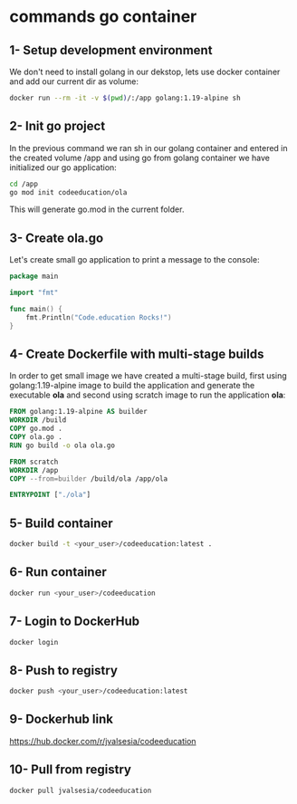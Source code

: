 # commands go container


## 1- Setup development environment
We don't need to install golang in our dekstop, lets use docker container and add our current dir as volume:

```bash
docker run --rm -it -v $(pwd)/:/app golang:1.19-alpine sh
```

## 2- Init go project
In the previous command we ran sh in our golang container and entered in the created volume /app and using go from golang container we have initialized our go application:
```sh
cd /app
go mod init codeeducation/ola
```
This will generate go.mod in the current folder.

## 3- Create ola.go
Let's create small go application to print a message to the console:
```go
package main

import "fmt"

func main() {
    fmt.Println("Code.education Rocks!")
}
```


## 4- Create Dockerfile with multi-stage builds
In order to get small image we have created a multi-stage build, first using golang:1.19-alpine image to build the application and generate the executable **ola** and second using scratch image to run the application **ola**:

```dockerfile
FROM golang:1.19-alpine AS builder
WORKDIR /build
COPY go.mod .
COPY ola.go .
RUN go build -o ola ola.go

FROM scratch
WORKDIR /app
COPY --from=builder /build/ola /app/ola

ENTRYPOINT ["./ola"]

```


## 5- Build container
```bash
docker build -t <your_user>/codeeducation:latest .
```

## 6- Run container
```bash
docker run <your_user>/codeeducation
```

## 7- Login to DockerHub
```bash
docker login
```


## 8- Push to registry
```bash
docker push <your_user>/codeeducation:latest
```

## 9- Dockerhub link

https://hub.docker.com/r/jvalsesia/codeeducation

## 10- Pull from registry
```bash
docker pull jvalsesia/codeeducation
```

